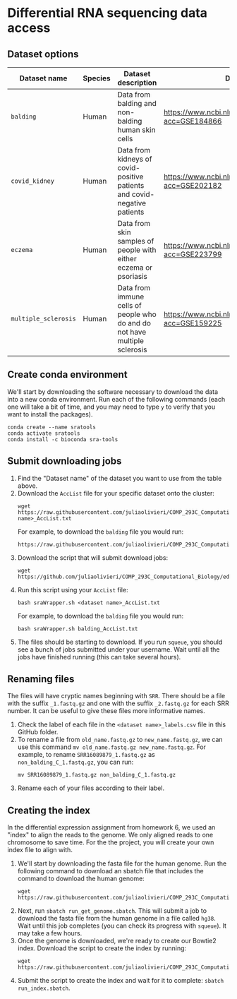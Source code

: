 # Differential RNA sequencing data access

## Dataset options

Dataset name | Species | Dataset description | Dataset link 
--|--|--|--
`balding` | Human | Data from balding and non-balding human skin cells  | https://www.ncbi.nlm.nih.gov/geo/query/acc.cgi?acc=GSE184866  
`covid_kidney` | Human | Data from kidneys of covid-positive patients and covid-negative patients | https://www.ncbi.nlm.nih.gov/geo/query/acc.cgi?acc=GSE202182 
`eczema` | Human | Data from skin samples of people with either eczema or psoriasis | https://www.ncbi.nlm.nih.gov/geo/query/acc.cgi?acc=GSE223799 
`multiple_sclerosis` | Human | Data from immune cells of people who do and do not have multiple sclerosis| https://www.ncbi.nlm.nih.gov/geo/query/acc.cgi?acc=GSE159225 

## Create conda environment
We'll start by downloading the software necessary to download the data into a new conda environment. Run each of the following commands (each one will take a bit of time, and you may need to type `y` to verify that you want to install the packages). 

```
conda create --name sratools
conda activate sratools
conda install -c bioconda sra-tools
```

## Submit downloading jobs

1. Find the "Dataset name" of the dataset you want to use from the table above.
1. Download the `AccList` file for your specific dataset onto the cluster:
   ```
   wget https://raw.githubusercontent.com/juliaolivieri/COMP_293C_Computational_Biology/main/project/differential_rnaseq/<dataset name>_AccList.txt
   ```
   For example, to download the `balding` file you would run:
   ```
   https://raw.githubusercontent.com/juliaolivieri/COMP_293C_Computational_Biology/main/project/differential_rnaseq/balding_AccList.txt
   ```
1. Download the script that will submit download jobs:
   ```
   wget https://github.com/juliaolivieri/COMP_293C_Computational_Biology/edit/main/project/differential_rnaseq/sraWrapper.sh
   ```
1. Run this script using your `AccList` file:
   ```
   bash sraWrapper.sh <dataset name>_AccList.txt
   ```
   For example, to download the `balding` file you would run:
   ```
   bash sraWrapper.sh balding_AccList.txt
   ```
1. The files should be starting to download. If you run `squeue`, you should see a bunch of jobs submitted under your username. Wait until all the jobs have finished running (this can take several hours).

## Renaming files

The files will have cryptic names beginning with `SRR`. There should be a file with the suffix `_1.fastq.gz` and one with the suffix `_2.fastq.gz` for each SRR number. It can be useful to give these files more informative names.

1.  Check the label of each file in the `<dataset name>_labels.csv` file in this GitHub folder.
1. To rename a file from `old_name.fastq.gz` to `new_name.fastq.gz`, we can use this command `mv old_name.fastq.gz new_name.fastq.gz`. For example, to rename `SRR16089879_1.fastq.gz` as `non_balding_C_1.fastq.gz`, you can run:
   ```
   mv SRR16089879_1.fastq.gz non_balding_C_1.fastq.gz
   ```
1. Rename each of your files according to their label.

## Creating the index

In the differential expression assignment from homework 6, we used an "index" to align the reads to the genome. We only aligned reads to one chromosome to save time. For the the project, you will create your own index file to align with. 

1. We'll start by downloading the fasta file for the human genome. Run the following command to download an sbatch file that includes the command to download the human genome:
   ```
   wget https://raw.githubusercontent.com/juliaolivieri/COMP_293C_Computational_Biology/main/project/download_genomes/run_get_genome.sbatch
   ```
1. Next, run `sbatch run_get_genome.sbatch`. This will submit a job to download the fasta file from the human genome in a file called `hg38`. Wait until this job completes (you can check its progress with `squeue`). It may take a few hours.
1. Once the genome is downloaded, we're ready to create our Bowtie2 index. Download the script to create the index by running:
   ```
   wget https://raw.githubusercontent.com/juliaolivieri/COMP_293C_Computational_Biology/main/project/differential_rnaseq/run_index.sbatch
   ```
1. Submit the script to create the index and wait for it to complete: `sbatch run_index.sbatch`.
